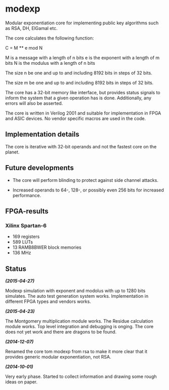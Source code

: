 modexp
======

Modular exponentiation core for implementing public key algorithms such
as RSA, DH, ElGamal etc.

The core calculates the following function:

  C = M ** e mod N

  M is a message with a length of n bits
  e is the exponent with a length of m bits
  N is the modulus  with a length of n bits

The size n be one and up to and including 8192 bits in steps of 32
bits.

The size m be one and up to and including 8192 bits in steps of 32
bits.

The core has a 32-bit memory like interface, but provides status signals
to inform the system that a given operation has is done. Additionally,
any errors will also be asserted.

The core is written in Verilog 2001 and suitable for implementation in
FPGA and ASIC devices. No vendor specific macros are used in the code.


## Implementation details ##

The core is iterative with 32-bit operands and not the fastest core on
the planet.


## Future developments ##

- The core will perform blinding to protect against side channel
  attacks.

- Increased operands to 64-, 128-, or possibly even 256 bits for
  increased performance.


## FPGA-results ##

### Xilinx Spartan-6 ###

- 169 registers
- 589 LUTs
- 13 RAMB8BWER block memories
- 136 MHz


## Status ##

***(2015-04-27)***

Modexp simulation with exponent and modolus with up to 1280 bits
simulates. The auto test generation system works. Implementation in
different FPGA types and vendors works.


***(2015-04-23)***

The Montgomery multiplication module works. The Residue calculation
module works. Top level integration and debugging is onging. The core
does not yet work and there are dragons to be found.


***(2014-12-07)***

Renamed the core tom modexp from rsa to make it more clear that it
provides generic modular exponentiation, not RSA.


***(2014-10-01)***

Very early phase. Started to collect information and drawing some rough
ideas on paper.
